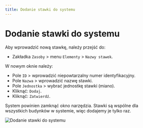 ```yaml
---
title: Dodanie stawki do systemu
---
```

# Dodanie stawki do systemu

Aby wprowadzić nową stawkę, należy przejść do:

- Zakładka `Zasoby` > menu `Elementy` > `Nazwy stawek`.

W nowym oknie należy:

- Pole `ID` > wprowadzić niepowtarzalny numer identyfikacyjny.
- Pole `Nazwa` > wprowadzić nazwę stawki.
- Pole `Jednostka` > wybrać jednostkę stawki (miano).
- Kliknąć: `Dodaj`.
- Kliknąć: `Zatwierdź`.

System powinien zamknąć okno narzędzia. Stawki są wspólne dla wszystkich budynków w systemie, więc dodajemy je tylko raz.

![Dodanie stawki do systemu](dodanienowejstawki.gif)